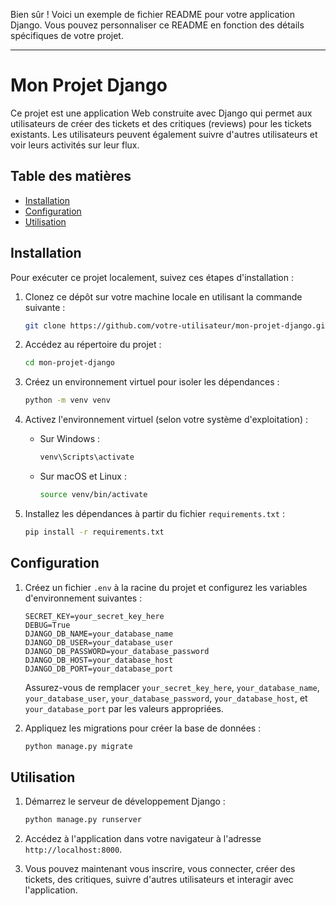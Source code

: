 Bien sûr ! Voici un exemple de fichier README pour votre application Django. Vous pouvez personnaliser ce README en fonction des détails spécifiques de votre projet.

---

# Mon Projet Django

Ce projet est une application Web construite avec Django qui permet aux utilisateurs de créer des tickets et des critiques (reviews) pour les tickets existants. Les utilisateurs peuvent également suivre d'autres utilisateurs et voir leurs activités sur leur flux.

## Table des matières

- [Installation](#installation)
- [Configuration](#configuration)
- [Utilisation](#utilisation)

## Installation

Pour exécuter ce projet localement, suivez ces étapes d'installation :

1. Clonez ce dépôt sur votre machine locale en utilisant la commande suivante :

   ```bash
   git clone https://github.com/votre-utilisateur/mon-projet-django.git
   ```

2. Accédez au répertoire du projet :

   ```bash
   cd mon-projet-django
   ```

3. Créez un environnement virtuel pour isoler les dépendances :

   ```bash
   python -m venv venv
   ```

4. Activez l'environnement virtuel (selon votre système d'exploitation) :

   - Sur Windows :

     ```bash
     venv\Scripts\activate
     ```

   - Sur macOS et Linux :

     ```bash
     source venv/bin/activate
     ```

5. Installez les dépendances à partir du fichier `requirements.txt` :

   ```bash
   pip install -r requirements.txt
   ```

## Configuration

1. Créez un fichier `.env` à la racine du projet et configurez les variables d'environnement suivantes :

   ```
   SECRET_KEY=your_secret_key_here
   DEBUG=True
   DJANGO_DB_NAME=your_database_name
   DJANGO_DB_USER=your_database_user
   DJANGO_DB_PASSWORD=your_database_password
   DJANGO_DB_HOST=your_database_host
   DJANGO_DB_PORT=your_database_port
   ```

   Assurez-vous de remplacer `your_secret_key_here`, `your_database_name`, `your_database_user`, `your_database_password`, `your_database_host`, et `your_database_port` par les valeurs appropriées.

2. Appliquez les migrations pour créer la base de données :

   ```bash
   python manage.py migrate
   ```

## Utilisation

1. Démarrez le serveur de développement Django :

   ```bash
   python manage.py runserver
   ```

2. Accédez à l'application dans votre navigateur à l'adresse `http://localhost:8000`.

3. Vous pouvez maintenant vous inscrire, vous connecter, créer des tickets, des critiques, suivre d'autres utilisateurs et interagir avec l'application.

